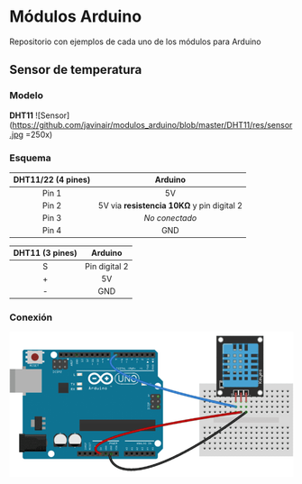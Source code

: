 # Módulos Arduino
Repositorio con ejemplos de cada uno de los módulos para Arduino

## Sensor de temperatura
### Modelo
**DHT11**
![Sensor](https://github.com/javinair/modulos_arduino/blob/master/DHT11/res/sensor.jpg =250x)
### Esquema
DHT11/22 (4 pines) | Arduino
:-------------: |:-------------:
Pin 1      | 5V |
Pin 2      |5V via **resistencia 10KΩ** y pin digital 2|
Pin 3 | *No conectado*
Pin 4 |GND|

DHT11 (3 pines) | Arduino
:-------------: |:-------------:
S      | Pin digital 2 |
\+      | 5V|
\- |GND |

### Conexión
![Conexión](https://github.com/javinair/modulos_arduino/blob/master/DHT11/res/conexion.png)
